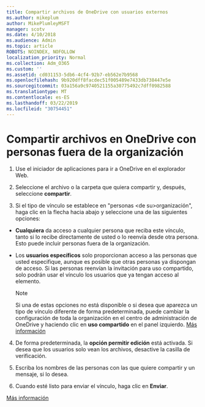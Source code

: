 ```yaml
---
title: Compartir archivos de OneDrive con usuarios externos
ms.author: mikeplum
author: MikePlumleyMSFT
manager: scotv
ms.date: 4/10/2018
ms.audience: Admin
ms.topic: article
ROBOTS: NOINDEX, NOFOLLOW
localization_priority: Normal
ms.collection: Adm_O365
ms.custom: ''
ms.assetid: cd031153-5db6-4cf4-92b7-eb562e7b9568
ms.openlocfilehash: 9b920dff8facdec51f005489e7433db738447e5e
ms.sourcegitcommit: 03a156a9c9740521155a30775492c7dff0982588
ms.translationtype: MT
ms.contentlocale: es-ES
ms.lasthandoff: 03/22/2019
ms.locfileid: "30754451"
---
```

# <a name="share-files-in-onedrive-with-people-outside-your-organization"></a>Compartir archivos en OneDrive con personas fuera de la organización

1. Use el iniciador de aplicaciones para ir a OneDrive en el explorador Web. 
    
2. Seleccione el archivo o la carpeta que quiera compartir y, después, seleccione **compartir**. 
    
3. Si el tipo de vínculo se establece en "personas \<de su\>organización", haga clic en la flecha hacia abajo y seleccione una de las siguientes opciones: 
    
  - **Cualquiera** da acceso a cualquier persona que reciba este vínculo, tanto si lo recibe directamente de usted o lo reenvía desde otra persona. Esto puede incluir personas fuera de la organización. 
    
  - Los **usuarios específicos** solo proporcionan acceso a las personas que usted especifique, aunque es posible que otras personas ya dispongan de acceso. Si las personas reenvían la invitación para uso compartido, solo podrán usar el vínculo los usuarios que ya tengan acceso al elemento. 
    
    > [!NOTE]
    > Si una de estas opciones no está disponible o si desea que aparezca un tipo de vínculo diferente de forma predeterminada, puede cambiar la configuración de toda la organización en el centro de administración de OneDrive y haciendo clic en **uso compartido** en el panel izquierdo. [Más información](https://go.microsoft.com/fwlink/?linkid=871961)
  
4. De forma predeterminada, la **opción permitir edición** está activada. Si desea que los usuarios solo vean los archivos, desactive la casilla de verificación. 
    
5. Escriba los nombres de las personas con las que quiere compartir y un mensaje, si lo desea.
    
6. Cuando esté listo para enviar el vínculo, haga clic en **Enviar**. 
    
[Más información](https://go.microsoft.com/fwlink/?linkid=871861)
  

